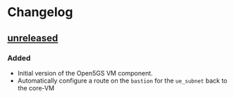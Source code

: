 # Changelog

## [unreleased]
### Added
- Initial version of the Open5GS VM component.
- Automatically configure a route on the `bastion` for the `ue_subnet` back to the core-VM


<!-- Change latest version value at every release -->
[unreleased]: https://github.com/6G-SANDBOX/6G-Library/compare/v0.3.0...unreleased
[v0.3.0]: https://github.com/6G-SANDBOX/6G-Library/compare/v0.2.1...v0.3.0
[v0.2.0]: https://github.com/6G-SANDBOX/6G-Library/compare/v0.1.0...v0.2.0



<!-- FIELDS PER VERSION -->
<!--
### Added

- New features

### Changed

- Changes in existing functionality

### Deprecated

- Soon-to-be removed features

### Removed

- Removed features

### Fixed

- Bug fixes

### Security

- Vulnerability warnings
-->